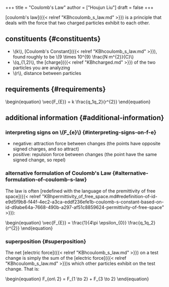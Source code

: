 +++
title = "Coulomb's Law"
author = ["Houjun Liu"]
draft = false
+++

[coulomb's law]({{< relref "KBhcoulomb_s_law.md" >}}) is a principle that deals with the force that two charged particles exhibit to each other.


## constituents {#constituents}

-   \\(k\\), [Coulomb's Constant]({{< relref "KBhcoulomb_s_law.md" >}}), found roughly to be \\(9 \times 10^{9} \frac{N m^{2}}{C}\\)
-   \\(q\_{1,2}\\), the [charge]({{< relref "KBhcharged.md" >}}) of the two particles you are analyzing
-   \\(r\\), distance between particles


## requirements {#requirements}

\begin{equation}
\vec{F\_{E}} = k \frac{q\_1q\_2}{r^{2}}
\end{equation}


## additional information {#additional-information}


### interpreting signs on \\(F\_{e}\\) {#interpreting-signs-on-f-e}

-   negative: attraction force between changes (the points have opposite signed charges, and so attract)
-   positive: repulsion force between changes (the point have the same signed change, so repel)


### alternative formulation of Coulomb's Law {#alternative-formulation-of-coulomb-s-law}

The law is often [redefined with the language of the premittivity of free space]({{< relref "KBhpermittivity_of_free_space.md#redefinition-of-id-e9d5f9b8-f44f-4ec2-a3ca-eddf236efe1b-coulomb-s-constant-based-on-id-d9abe64a-7668-490b-a297-af51c8859624-permittivity-of-free-space" >}}):

\begin{equation}
\vec{F\_{E}} = \frac{1}{4\pi \epsilon\_{0}} \frac{q\_1q\_2}{r^{2}}
\end{equation}


### superposition {#superposition}

The net [electric force]({{< relref "KBhcoulomb_s_law.md" >}}) on a test change is simply the sum of the [electric force]({{< relref "KBhcoulomb_s_law.md" >}})s which other particles exhibit on the test change. That is:

\begin{equation}
F\_{on\ 2} = F\_{1 \to 2} + F\_{3 \to 2}
\end{equation}
